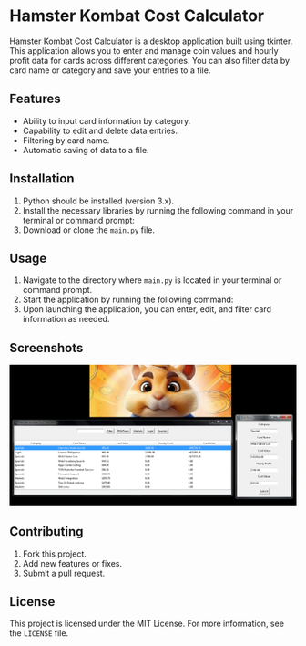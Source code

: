 # Hamster Kombat Cost Calculator

Hamster Kombat Cost Calculator is a desktop application built using tkinter. This application allows you to enter and manage coin values and hourly profit data for cards across different categories. You can also filter data by card name or category and save your entries to a file.

## Features

- Ability to input card information by category.
- Capability to edit and delete data entries.
- Filtering by card name.
- Automatic saving of data to a file.

## Installation

1. Python should be installed (version 3.x).
2. Install the necessary libraries by running the following command in your terminal or command prompt:
3. Download or clone the `main.py` file.

## Usage

1. Navigate to the directory where `main.py` is located in your terminal or command prompt.
2. Start the application by running the following command:
3. Upon launching the application, you can enter, edit, and filter card information as needed.

## Screenshots

![Application Screenshot](costhamster.png)

## Contributing

1. Fork this project.
2. Add new features or fixes.
3. Submit a pull request.

## License

This project is licensed under the MIT License. For more information, see the `LICENSE` file.
